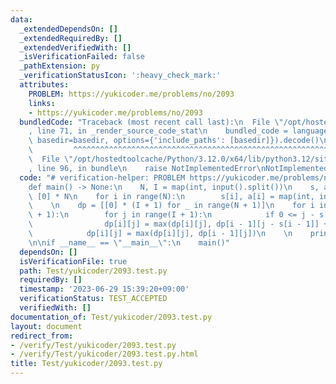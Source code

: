 ```yaml
---
data:
  _extendedDependsOn: []
  _extendedRequiredBy: []
  _extendedVerifiedWith: []
  _isVerificationFailed: false
  _pathExtension: py
  _verificationStatusIcon: ':heavy_check_mark:'
  attributes:
    PROBLEM: https://yukicoder.me/problems/no/2093
    links:
    - https://yukicoder.me/problems/no/2093
  bundledCode: "Traceback (most recent call last):\n  File \"/opt/hostedtoolcache/Python/3.12.0/x64/lib/python3.12/site-packages/onlinejudge_verify/documentation/build.py\"\
    , line 71, in _render_source_code_stat\n    bundled_code = language.bundle(stat.path,\
    \ basedir=basedir, options={'include_paths': [basedir]}).decode()\n          \
    \         ^^^^^^^^^^^^^^^^^^^^^^^^^^^^^^^^^^^^^^^^^^^^^^^^^^^^^^^^^^^^^^^^^^^^^^^^^^^^^^^^^\n\
    \  File \"/opt/hostedtoolcache/Python/3.12.0/x64/lib/python3.12/site-packages/onlinejudge_verify/languages/python.py\"\
    , line 96, in bundle\n    raise NotImplementedError\nNotImplementedError\n"
  code: "# verification-helper: PROBLEM https://yukicoder.me/problems/no/2093\n\n\
    def main() -> None:\n    N, I = map(int, input().split())\n    s, a = [0] * N,\
    \ [0] * N\n    for i in range(N):\n        s[i], a[i] = map(int, input().split())\n\
    \    \n    dp = [[0] * (I + 1) for _ in range(N + 1)]\n    for i in range(1, N\
    \ + 1):\n        for j in range(I + 1):\n            if 0 <= j - s[i - 1] <= I:\n\
    \                dp[i][j] = max(dp[i][j], dp[i - 1][j - s[i - 1]] + a[i - 1])\n\
    \            dp[i][j] = max(dp[i][j], dp[i - 1][j])\n    \n    print(dp[N][I])\n\
    \n\nif __name__ == \"__main__\":\n    main()"
  dependsOn: []
  isVerificationFile: true
  path: Test/yukicoder/2093.test.py
  requiredBy: []
  timestamp: '2023-06-29 15:39:20+09:00'
  verificationStatus: TEST_ACCEPTED
  verifiedWith: []
documentation_of: Test/yukicoder/2093.test.py
layout: document
redirect_from:
- /verify/Test/yukicoder/2093.test.py
- /verify/Test/yukicoder/2093.test.py.html
title: Test/yukicoder/2093.test.py
---
```

